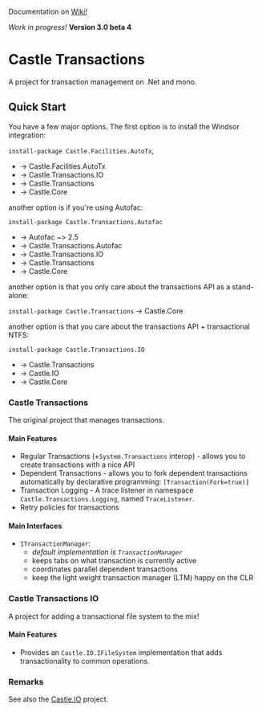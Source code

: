 Documentation on [Wiki!](https://github.com/haf/Castle.Services.Transaction/wiki)

*Work in progress!*
**Version 3.0 beta 4**

# Castle Transactions

A project for transaction management on .Net and mono.

## Quick Start

You have a few major options. The first option is to install the Windsor integration:

`install-package Castle.Facilities.AutoTx`,

 - -> Castle.Facilities.AutoTx
 - -> Castle.Transactions.IO
 - -> Castle.Transactions
 - -> Castle.Core

another option is if you're using Autofac:

`install-package Castle.Transactions.Autofac`

 - -> Autofac ~> 2.5
 - -> Castle.Transactions.Autofac
 - -> Castle.Transactions.IO
 - -> Castle.Transactions
 - -> Castle.Core

another option is that you only care about the transactions API as a stand-alone:

`install-package Castle.Transactions` -> Castle.Core

another option is that you care about the transactions API + transactional NTFS:

`install-package Castle.Transactions.IO`

 - -> Castle.Transactions
 - -> Castle.IO
 - -> Castle.Core

### Castle Transactions

The original project that manages transactions.

#### Main Features

 * Regular Transactions (+`System.Transactions` interop) - allows you to create transactions with a nice API
 * Dependent Transactions - allows you to fork dependent transactions automatically by declarative programming: `[Transaction(Fork=true)]`
 * Transaction Logging - A trace listener in namespace `Castle.Transactions.Logging`, named `TraceListener`.
 * Retry policies for transactions

#### Main Interfaces

 - `ITransactionManager`:
   - *default implementation is `TransactionManager`*
   - keeps tabs on what transaction is currently active
   - coordinates parallel dependent transactions
   - keep the light weight transaction manager (LTM) happy on the CLR

### Castle Transactions IO

A project for adding a transactional file system to the mix!

#### Main Features

 * Provides an `Castle.IO.IFileSystem` implementation that adds transactionality to common operations.



### Remarks

See also the [Castle.IO](https://github.com/haf/Castle.IO) project.